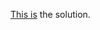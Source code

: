 [This is](https://tnek.gitbooks.io/csaw-2015-hsf-preliminary-writeups/content/300_-_glad_bags.html) the solution.
